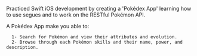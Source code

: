 Practiced Swift iOS development by creating a 'Pokédex App' learning how to use segues and to work on the RESTful Pokémon API.

A Pokédex App make you able to:

      1- Search for Pokémon and view their attributes and evolution.
      2- Browse through each Pokémon skills and their name, power, and description.
